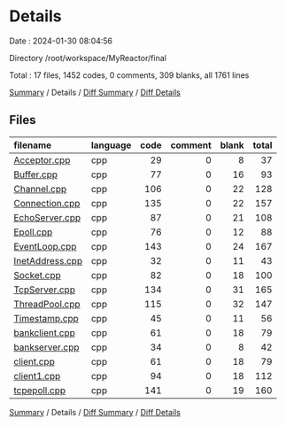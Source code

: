 # Details

Date : 2024-01-30 08:04:56

Directory /root/workspace/MyReactor/final

Total : 17 files,  1452 codes, 0 comments, 309 blanks, all 1761 lines

[Summary](results.md) / Details / [Diff Summary](diff.md) / [Diff Details](diff-details.md)

## Files
| filename | language | code | comment | blank | total |
| :--- | :--- | ---: | ---: | ---: | ---: |
| [Acceptor.cpp](/Acceptor.cpp) | cpp | 29 | 0 | 8 | 37 |
| [Buffer.cpp](/Buffer.cpp) | cpp | 77 | 0 | 16 | 93 |
| [Channel.cpp](/Channel.cpp) | cpp | 106 | 0 | 22 | 128 |
| [Connection.cpp](/Connection.cpp) | cpp | 135 | 0 | 22 | 157 |
| [EchoServer.cpp](/EchoServer.cpp) | cpp | 87 | 0 | 21 | 108 |
| [Epoll.cpp](/Epoll.cpp) | cpp | 76 | 0 | 12 | 88 |
| [EventLoop.cpp](/EventLoop.cpp) | cpp | 143 | 0 | 24 | 167 |
| [InetAddress.cpp](/InetAddress.cpp) | cpp | 32 | 0 | 11 | 43 |
| [Socket.cpp](/Socket.cpp) | cpp | 82 | 0 | 18 | 100 |
| [TcpServer.cpp](/TcpServer.cpp) | cpp | 134 | 0 | 31 | 165 |
| [ThreadPool.cpp](/ThreadPool.cpp) | cpp | 115 | 0 | 32 | 147 |
| [Timestamp.cpp](/Timestamp.cpp) | cpp | 45 | 0 | 11 | 56 |
| [bankclient.cpp](/bankclient.cpp) | cpp | 61 | 0 | 18 | 79 |
| [bankserver.cpp](/bankserver.cpp) | cpp | 34 | 0 | 8 | 42 |
| [client.cpp](/client.cpp) | cpp | 61 | 0 | 18 | 79 |
| [client1.cpp](/client1.cpp) | cpp | 94 | 0 | 18 | 112 |
| [tcpepoll.cpp](/tcpepoll.cpp) | cpp | 141 | 0 | 19 | 160 |

[Summary](results.md) / Details / [Diff Summary](diff.md) / [Diff Details](diff-details.md)